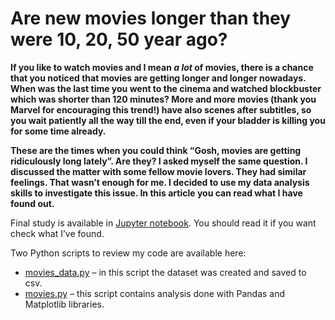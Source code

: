 # Are new movies longer than they were 10, 20, 50 year ago?

**If you like to watch movies and I mean _a lot_ of movies, there is a chance that you noticed that movies are getting longer and longer nowadays. When was the last time you went to the cinema and watched blockbuster which was shorter than 120 minutes? More and more movies (thank you Marvel for encouraging this trend!) have also scenes after subtitles, so you wait patiently all the way till the end, even if your bladder is killing you for some time already.**

__These are the times when you could think “Gosh, movies are getting ridiculously long lately”. Are they? I asked myself the same question. I discussed the matter with some fellow movie lovers. They had similar feelings. That wasn’t enough for me. I decided to use my data analysis skills to investigate this issue. In this article you can read what I have found out.__

Final study is available in [Jupyter notebook]( https://github.com/Pjarzabek/MoviesRuntimes/blob/master/Are%20the%20movies%20getting%20longer.ipynb). You should read it if you want check what I’ve found. 

Two Python scripts to review my code are available here: 
+ [movies_data.py]( https://github.com/Pjarzabek/MoviesRuntimes/blob/master/movies_data.py) – in this script the dataset was created and saved to csv.
+ [movies.py]( https://github.com/Pjarzabek/MoviesRuntimes/blob/master/movies.py) – this script contains analysis done with Pandas and Matplotlib libraries. 
